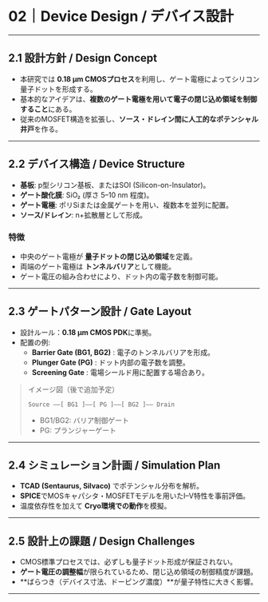 # 02｜Device Design / デバイス設計

---

## 2.1 設計方針 / Design Concept
- 本研究では **0.18 µm CMOSプロセス**を利用し、ゲート電極によってシリコン量子ドットを形成する。  
- 基本的なアイデアは、**複数のゲート電極を用いて電子の閉じ込め領域を制御すること**にある。  
- 従来のMOSFET構造を拡張し、**ソース・ドレイン間に人工的なポテンシャル井戸**を作る。  

---

## 2.2 デバイス構造 / Device Structure
- **基板**: p型シリコン基板、またはSOI (Silicon-on-Insulator)。  
- **ゲート酸化膜**: SiO₂ (厚さ 5–10 nm 程度)。  
- **ゲート電極**: ポリSiまたは金属ゲートを用い、複数本を並列に配置。  
- **ソース/ドレイン**: n+拡散層として形成。  

### 特徴
- 中央のゲート電極が **量子ドットの閉じ込め領域**を定義。  
- 両端のゲート電極は **トンネルバリア**として機能。  
- ゲート電圧の組み合わせにより、ドット内の電子数を制御可能。  

---

## 2.3 ゲートパターン設計 / Gate Layout
- 設計ルール：**0.18 µm CMOS PDK**に準拠。  
- 配置の例:  
  - **Barrier Gate (BG1, BG2)** : 電子のトンネルバリアを形成。  
  - **Plunger Gate (PG)** : ドット内部の電子数を調整。  
  - **Screening Gate** : 電場シールド用に配置する場合あり。  

> イメージ図（後で追加予定）  
> ```
> Source ——[ BG1 ]——[ PG ]——[ BG2 ]—— Drain
> ```
> - BG1/BG2: バリア制御ゲート  
> - PG: プランジャーゲート  

---

## 2.4 シミュレーション計画 / Simulation Plan
- **TCAD (Sentaurus, Silvaco)** でポテンシャル分布を解析。  
- **SPICE**でMOSキャパシタ・MOSFETモデルを用いたI–V特性を事前評価。  
- 温度依存性を加えて **Cryo環境での動作**を模擬。  

---

## 2.5 設計上の課題 / Design Challenges
- CMOS標準プロセスでは、必ずしも量子ドット形成が保証されない。  
- **ゲート電圧の調整幅**が限られているため、閉じ込め領域の制御精度が課題。  
- **ばらつき（デバイス寸法、ドーピング濃度）**が量子特性に大きく影響。  

---
